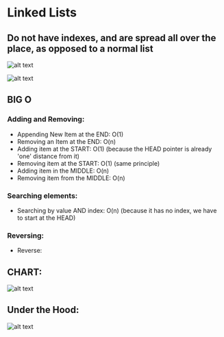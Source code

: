 # Linked Lists

## Do not have indexes, and are spread all over the place, as opposed to a normal list

![alt text](00_Concepts\imgs\image-3.png)

![alt text](00_Concepts\imgs\image-4.png)


## BIG O
### Adding and Removing:
- Appending New Item at the END: O(1)
- Removing an Item at the END: O(n)
- Adding item at the START: O(1) (because the HEAD pointer is already 'one' distance from it)
- Removing item at the START: O(1) (same principle)
- Adding item in the MIDDLE: O(n)
- Removing item from the MIDDLE: O(n)

### Searching elements:
- Searching by value AND index: O(n) (because it has no index, we have to start at the HEAD)

### Reversing:
- Reverse: 

## CHART:
![alt text](00_Concepts\imgs\image-5.png)

## Under the Hood:
![alt text](00_Concepts\imgs\image-6.png)

